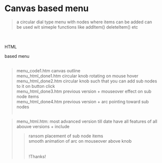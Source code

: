 Canvas based menu
======================================
> a circular dial type menu with nodes where items can be added
> can be used wit simeple functions like addItem() deleteItem() etc

<br><br>
 HTML <div> based menu 
<br><br>
>menu_code1.htm canvas outline<br>
>menu_html_done1.htm circular knob rotating on mouse hover<br>
>menu_html_done2.htm circular knob such that you can add sub nodes to it on button click<br>
>menu_html_done3.htm previous version + mouseover effect on sub node items<br>
>menu_html_done4.htm previous version + arc pointing toward sub nodes<br><br>

>menu_html.htm: most advanced version till date have all features of all abouve versions + include <br>
>>ransom placement of sub node items<br>
>>smooth animation of arc on mouseover above knob<br>
<br><br>
!Thanks!<br>
